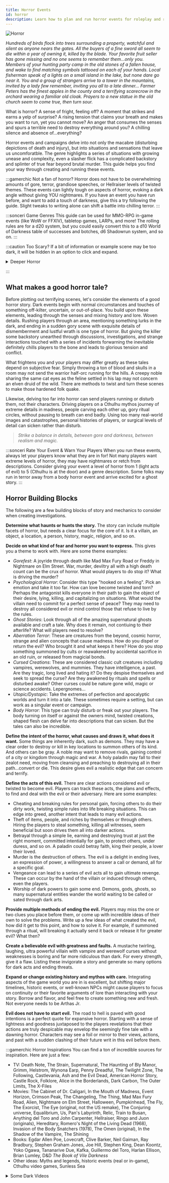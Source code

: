 ```yaml
---
title: Horror Events
id: horror
description: Learn how to plan and run horror events for roleplay and rolling games.
---
```


<div id="vamp">

![Horror](/img/guides/horror.png)

*Hundreds of birds flock into trees surrounding a property, watchful and silent as anyone nears the gates. All the buyers of a fine sword all seem to die within a year of owning it, killed by the blade. Your favorite fruit seller has gone missing and no one seems to remember them...only you. Members of your hunting party camp in the old stones of a fallen house, and wake to find matching symbols tattooed on each of your hands. Local fisherman speak of a lights on a small island in the lake, but none dare go near it. You and a group of strangers arrive to a tower in the mountains, invited by a lady few remember, inviting you all to a late dinner... Farmer Peters has the finest apples in the county and a terrifying scarecrow in the orchard wearing a familiar old cloak. Prayers to a new statue in the old church seem to come true, then turn sour.*

What is horror? A sense of fright, feeling off? A moment that strikes and earns a yelp of surprise? A rising tension that claims your breath and makes you want to run, yet you cannot move? An anger that consumes the senses and spurs a terrible need to destroy everything around you? A chilling silence and absence of...everything? 

Horror events and campaigns delve into not only the macabre (disturbing depictions of death and injury), but into situations and sensations that leave us uncomforatble. The genre highlights a series of situations with growing unease and complexity, even a slasher flick has a complicated backstory and splinter of true fear beyond brutal murder. This guide helps you find your way through creating and running these events. 

:::gamerchic Not a fan of horror?
Horror does not have to be overwhelming amounts of gore, terror, grandiose speeches, or Hellraiser levels of twisted themes. These events can lightly tough on aspects of horror, evoking a dark angle without giving YOU nightmares. If you have an event you have run before, and want to add a touch of darkness, give this a try following the guide. Slight tweaks to writing alone can shift a battle into chilling terror.
:::

:::sonceri Game Genres
This guide can be used for MMO-RPG in-game events (like WoW or FFXIV), tabletop games, LARPs, and more! The rolling rules are for a d20 system, but you could easily convert this to a d10 World of Darkness table of successes and botches, d6 Shadowrun system, and so on.
:::

:::caution Too Scary?
If a bit of information or example scene may be too dark, it will be hidden in an option to click and expand.

<details closed>
<summary>Deeper Horror
</summary>
This is an example of hidden content to watch for.
</details>

:::

## What makes a good horror tale?

Before plotting out terrifying scenes, let's consider the elements of a good horror story.
Dark events begin with normal circumstances and touches of something off-kilter, uncertain, or out-of-place. You build upon these elements, leading through the senses and mixing history and lore. Woven details. Rushing players through an area, mentioning something lurks in the dark, and ending in a sudden gory scene with exquisite details of dismemberment and lustful wrath is one type of horror. But giving the killer some backstory unearthed through discussions, investigations, and strange interactions touched with a series of incidents forwarning the inevitable definitely chills players to the bone and leads to glorious tension and conflict.

What frightens you and your players may differ greatly as these tales depend on subjective fear. Simply throwing a ton of blood and skulls in a room may not send the warrior half-orc running for the hills. A creepy noble sharing the same cat eyes as the feline settled in his lap may not concern an elven druid of the wild. There are methods to twist and turn these scenes to make those hardened folk quake.

Likewise, delving too far into horror can send players running or disturb them, not their characters. Driving players on a Cthulhu mythos journey of extreme details in madness, people carving each other up, gory ritual circles, without pausing to breath can end badly. Using too many real-world images and catastrophes, personal histories of players, or surgical levels of detail can sicken rather than disturb.  

> *Strike a balance in details, between gore and darkness, between realism and magic.*

:::sonceri Rate Your Event & Warn Your Players
When you run these events, always let your players know what they are in for! Not many players want extreme levels of horror, they may have nightmares or retch from descriptions. Consider giving your event a level of horror from 1 (light acts of evil) to 5 (Cthulhu is at the door) and a genre description. Some folks may run in terror away from a body horror event and arrive excited for a ghost story.
:::

## Horror Building Blocks

The following are a few building blocks of story and mechanics to consider when creating investigations.

<div id="vhilit">

**Determine what haunts or hunts the story.** The story can include multiple facets of horror, but needs a clear focus for the core of it. Is it a villain, an object, a location, a person, history, magic, religion, and so on. 

**Decide on what kind of fear and horror you want to express.** This gives you a theme to work with. Here are some theme examples:

* *Gorefest*: A joyride through death like Mad Max Fury Road or Freddy in Nightmare on Elm Street. War, murder, deviltry all with a high death count can be the crux of horror. What would players to do stop it? What is driving the murder?
* *Psychological Horror*: Consider this type "hooked on a feeling". Pick an emotion and take it too far. How can love become twisted and torn? Perhaps the antagonist kills everyone in their path to gain the object of their desire, lying, killing, and capitalizing on situations. What would the villain need to commit for a perfect sense of peace? They may need to destroy all considered evil or mind control those that refuse to live by the rules.
* *Ghost Stories*: Look through all of the amazing supernatural ghosts available and craft a tale. Why does it remain, not contiuing to their afterlife? What will players need to resolve? 
* *Aberration Terror*: These are creatures from the beyond, cosmic horror, strange and alien concepts that cause madness. How do you dispel or return the evil? Who brought it and what keeps it here? How do you stop something summoned by cults or reawakened by accidental sacrifice in an old ruin, or released from magicial bonds.
* *Cursed Creations*: These are considered classic cult creatures including vampires, werewolves, and mummies. They have intelligence, a past. Are they tragic, long lived and hating it? Do they despise themselves and seek to spread the curse? Are they awakened by rituals and spells or disturbed awake? Other curses could be nature gone wild, magic or science accidents. Lepergnomes... 
* *Utopic/Dystopic*: Take the extremes of perfection and apocalyptic worlds and turn it into a tale. These sometimes require a setting, but can work as a singular event or campaign.
* *Body Horror*: This type can truly disturb or freak out your players. The body turning on itself or against the owners mind, twisted creations, shaped flesh can delve far into descriptions that can sicken. But the tales can also be incredible.

**Define the intent of the horror, what causes and draws it, what does it want.** Some things are inherently dark, such as demons. They may have a clear order to destroy or kill in key locations to summon others of its kind. And others can be gray. A noble may want to remove rivals, gaining control of a city or kingdom through magic and war. A holy paladin may fall to their zealot need, moving from cleansing and preaching to destroying all in their path...convert or die. This desire gives evil a realistic edge that can concern and terrify.

**Define the acts of this evil.** There are clear actions considered evil or twisted to become evil. Players can track these acts, the plans and effects, to find and deal with the evil or their adversary. Here are some examples:

* Cheating and breaking rules for personal gain, forcing others to do their dirty work, twisting simple rules into life breaking situations. This can edge into greed, another intent that leads to many evil actions.
* Theft of items, people, and riches by themselves or through others. Hiring the players to steal something, killing all witnesses, seem beneficial but soon drives them all into darker actions.
* Betrayal through a simple lie, earning and destroying trust at just the right moment, committed intentially for gain, to protect others, under duress, and so on. A paladin could betray faith, king their people, a lover their loved.
* Murder is the destruction of others. The evil is a delight in ending lives, an expression of power, a willingness to answer a call or demand, all for a specific goal.
* Vengeance can lead to a series of evil acts all to gain ultimate revenge. These can occur by the hand of the villain or induced through others, even the players. 
* Worship of dark powers to gain some end. Demons, gods, ghosts, so many supernatural entities wander the world waiting to be called or sated through dark arts. 

**Provide multiple methods of ending the evil.** Players may miss the one or two clues you place before them, or come up with incredible ideas of their own to solve the problems. Write up a few ideas of what created the evil, how did it get to this point, and how to solve it. For example, if summoned through a ritual, will breaking it actually send it back or release it for greater evil? What then?

**Create a believable evil with greatness and faults.** A mustache twirling, laughing, ultra powerful villain with vampire and werewolf curses without weaknesses is boring and far more ridiculous than dark. For every strength, give it a flaw. Listing these invigorate a story and generate so many options for dark acts and ending threats.

**Expand or change existing history and mythos with care.** Integrating aspects of the game world you are in is excellent, but shifting major timelines, historic events, or well-known NPCs might cause players to focus on continuity or their favorite arguments of lore than interacting with your story. Borrow and flavor, and feel free to create something new and fresh. Not everyone needs to be Arthas Jr.

**Evil does not have to start evil.** The road to hell is paved with good intentions is a perfect quote for expansive horror. Starting with a sense of lightness and goodness juxtaposed to the players revelations that their actions are truly despicable may envelop the seemingly fine tale with a dawning horror. Characters may see a foil or mirror to their views, actions, and past with a sudden clashing of their future writ in this evil before them.

</div>

:::gamerchic Horror Inspirations
You can find a ton of incredible sources for inspiration. Here are just a few:

* TV: Death Note, The Strain, Supernatural, The Haunting of Bly Manor, Grimm, Helstrom, Wynona Earp, Penny Dreadful, The Twilight Zone, The Following, Castlevania, Ash and the Evil Dead, American Horror Story, Castle Rock, Folklore, Alice in the Borderlands, Dark Carbon, The Outer Limits, The X-Files
* Movies: The Cabinet of Dr. Caligari, In the Mouth of Madness, Event Horizon, Crimson Peak, The Changeling, The Thing, Mad Max Fury Road, Alien, Nightmare on Elm Street, Halloween, Pumpkinhead, The Fly, The Exorcist, The Eye (original, not the US remake), The Conjuring universe, Equalibrium, Us, Pan's Labyrinth, Relic, Train to Busan, Anything del Toro and John Carpenter, Hellraiser, Ringo and Juon (originals), Hereditary, Romero's Night of the Living Dead (1968), Invasion of the Body Snatchers (1978), The Omen (original), In the Shadow of the Vampire, The Shining
* Books: Egdar Allen Poe, Lovecraft, Clive Barker, Neil Gaiman, Ray Bradbury, Stephen Graham Jones, Joe Hill, Stephen King, Dean Koontz, Yoko Ogawa, Tananarive Due, Kafka, Guillermo del Toro, Harlan Ellison, Brian Lumley, D&D *The Book of Vile Darkness*
* Other ideas: Myths and legends, historic events (real or in-game), Cthulhu video games, Sunless Sea

<details closed>
<summary>Some Dark Videos
</summary>

Convert or die... Chronicles of Riddick
<Iframe url="https://www.youtube.com/embed/BE1H7oA9vdY"
        width="854px"
        height="480px"
        id="myId"
        className="video-container"
        display="initial"
        position="relative"
        allow="accelerometer; autoplay=1; clipboard-write; encrypted-media; gyroscope; picture-in-picture" 
        allowfullscreen
        />

Madness of existance... In the Mouth of Madness
<Iframe url="https://www.youtube.com/embed/agWPEWophEU"
        width="854px"
        height="480px"
        id="myId"
        className="video-container"
        display="initial"
        position="relative"
        allow="accelerometer; autoplay=1; clipboard-write; encrypted-media; gyroscope; picture-in-picture" 
        allowfullscreen
        />

Refined Cthulhu
<Iframe url="https://www.youtube.com/embed/QxPAm7sHbZQ"
        width="854px"
        height="480px"
        id="myId"
        className="video-container"
        display="initial"
        position="relative"
        allow="accelerometer; autoplay=1; clipboard-write; encrypted-media; gyroscope; picture-in-picture" 
        allowfullscreen
        />

The classic body horror... The Thing
<Iframe url="https://www.youtube.com/embed/5ftmr17M-a4"
        width="854px"
        height="480px"
        id="myId"
        className="video-container"
        display="initial"
        position="relative"
        allow="accelerometer; autoplay=1; clipboard-write; encrypted-media; gyroscope; picture-in-picture" 
        allowfullscreen
        />

</details>

:::

## Building a Horror Event

To build an entire horror campaign starts with smaller ideas, key villains, and arcing plots. Before coming up with a campaign, let's start with an initial event to start. For these steps, we will create two types of horror events: psychological horror and  splatterfest gore horror.

See [How to Run Events & Campaigns](best-practice.md) for information and the following tips for horror:

* Give your event and horror a theme. This can help you form ideas and give your players expectations. For example: ravaged by a curse, haunted mansion, rise of the dead, ritual gone bad, becoming a lich, death knights breaking from service, the fallen rightous, monster attacks, stolen artifact of a major power, murderous designs.
* If the evil can be ended, have multiple methods for players to learn what is needed, materials/weapons/prayers to end the threat, NPCs to aid in resolving issues, and other ideas for conflict. If you tie everything to one or two places and items, they may not catch on and miss opportunities.
* Provide NPCs and items that will have details to help, some may not know what they have or found, some may demand payment for the information. This can also be an interesting hook for a fight, learning the past, determining weaknesses, creating a solution, and so on.
* Consider asking your players for backstory information or some of their fears. You can use these pieces to enhance and personalize the dark aspects touching on their personal story.
* Create a map to track your horror story. Here is an [example for horror events](https://docs.google.com/drawings/d/1gbPCHeGB-qnfxWzix4Aq_N9KrpClYdYJWDJpt_Rlc0I/edit), MMO Warcraft and tabletop.

### Craft the Villain

Every tale of terror has an antagonist, be it a person, location, supernatural element, and so on. To increase the drama and tale, consider building this villain as you would the entire campaign or a character you would love to play. Give them strengths and flaws, capable of bein truly diabolical or aiding others to become horrific. While I could write a ton of ideas, [WoW DMing](https://discord.gg/RNT6sv9) DM Craft has tackled that for us! 

For a great guide on crafting villains, see [DM Craft's Antagonist](https://docs.google.com/document/d/1WCiAq1DM3SOYQm0cVX3L34HkXBE8bOZbJ_QcG1DMbSI/edit) guide.

<iframe src="https://docs.google.com/document/d/e/2PACX-1vSn_gXuLiuw-psDCKwJfCUxpto4djovHJMVMeDdItv7sy5lrpjV_L0HKxw9BDNqsgVDKvaXQv5u1q19/pub?embedded=true#view=fith" width="100%" height="500px;"></iframe>

You may also use an uncommon villain, such as a curse or location:

<div id="vhilit">

* **Determine the level of intelligence.** Is the location alive and aware or merely destroyed, dangerous, and reactive? A landscape of seething from a magical war or natural disaster may actively provide challenges to the players. They may need to cleanse, rebuild, deal with the dead, etc. If it is intelligent, players may feel watched, trees and earth may try to swallow them, animals driven to attack, etc. For curses and contagions, it may be virulent and medical infecting, or parasidic with an agenda and awareness through those it consumes.
* **Define what is required to end the threat.** Do they need to cleanse the area, destroy an artifact, collect stolen items from a tomb? Can the illness be treated, how does magic affect it? 
* **Build a history for the dark location/curse.** A terrible battle, death, or spirit may have fallen on the land causing this change. The curse may have been seen before, enscrolled by casters or laid by fiends/celestials. Crafting a backstory gives you details to aid players and enrich key scenes.
* **Provide multiple methods to learn the secrets, while considering dark prices to pay for it.** If they can't get to a library, perhaps they need to pay an eldering crone for insight, get sick with the illness to provide feedback, sacrifice something important to a higher power, and so on. Don't forget the horror aspect, demand a tithe.

</div>

### Set the Horror Stage
Determine what the horror event is. This could be a couple sentences, which gives you something fantastic to give players when starting the event.

<div id="vhilit">

* **Lady VanDain's Invitation**: Psychological horror of a haunted mansion where the host has turned trespassers and visitors into statuary in a garden, extending the life of a dying child with their enchantment. The party arrives based on your story needs, such as a summons by a host, investigating lost friends, seeking a missing carriage, or idle curiosity.
* **Mark of the Golden Hand**: A slaughter horror adventure set in a market fallen to a cult. Those in the city district that fell asleep now waken to chanting outside their windows, a pain in their palms. There a brilliant sigil of some maddening language burns. Cultists have started killing all of those marked, blood for the blood god.

</div>

### Set the Goals
Any event type can have horror elements woven through it: battles, scouting, investigations, social events, magic, healing, and so on. Goals give players a focus to seek or complete while moving through your story, and give you story arcs to develop dark and light moments to let the event breath. Too much horror without pause can upset or push too far for some players.

<div id="vhilit">

* **Battle**: Warring through normal creatures until they reach the terrifying leader or boss. The enemies may increase in madness, twisted body horror, reasons for battle, or tasks the players may need to complete per group until reaching the final boss.
* **Exploration**: Wandering through a seemingly normal land that shifts with darker corruption as they pass through key locations affected by curses, items, villains, or magic. Perhaps the entire area twists and rips apart, or holds living nightmares, until the players complete a ritual.
* **Investigation**: These events have endless horror options:

  * Tracking down a death has many aspects of horror to delve through including the reason of death, method of killing, curses and magic, become a ghost, soul stolen, serial slaying, something missing from the body, ritual death, etc. 
  * Seeking lost items can also lead into horror such as soul bound artifacts, eye of a demon, holy sword of a dark god, tome of ancient secrets (necronomicon), scrolls of forbidden magic, etc. 
  * Hunting bounties or kidnapped people have opportunities of reasons for the capture such as nobles, pure blood, prophecies, hired, returning cult members, etc.

* **Social**: A grand ball, meeting of allies, diplomacy council, tea time with the ladies, all of these social situations could have goals and darkness added for flavor without falling into battle. A dark figure with a reason to cause a person or group fall to corruption, or set groups into fighting later, could greet and afflict the event with aspects of horror. Perhaps they add something to drinks/food, curse the location with magic, threaten and hold players hostage, use illusions to look like others twisting a situation, etc.
* **Magic**: Your imagination is the limit for creating magical horror. Consider the senses, soul, and aspects of magic when involving evil: sacrifices, strange language, use of blood/collected materials, mind-afflicting runes, etc. Also consider the source of magic: dark deals, fiends, zealot celestials, pacts with enemy forces, murder, liches, etc.

</div>

:::sonceri Borrowing From Life
If you need a bit of help, use historical events, myths, and legends with added twists to make it your own. Borrowing from aspects of a war, serial killer, and rituals from ancient civilizations all together in one tale may craft a provoking experience. Or draw from nightmares, taking images and feelings from those into a villain's dialogue or description of a room can terrify.
:::

Keep these goals in mind when setting up situations and scenes. Here are some ideas using our two events:

| Evil Goals | Lady VanDain | Golden Hand |
| -- | -- | -- |
| Source of evil? | <ul><li>Ritual magic using ancient artifact</li><li>Lady VanDain controls an artifact</li><li>Petrified guests in garden</li></ul> | <ul><li>Magic circles with a ritual caster in center</li><li>Zealot ancient power siphoning souls</li><li>Golden marks placed on palms of the cursed</li><li>Murderous cultists killing people</li></ul> |
| Specific villain? | Lady Vandain wields all of the horrible power. NPC servants may support her work due to fear or belief in saving the child. | Kha'voss Dek, That Which Lies Beyond Flesh, speaks through a door opened by a ritual, requiring more souls to be released. Cultists seek those souls. |
| What does the evil want? | Save her child from illness and death through collected lives. | Collect souls through marking and killing to fully open a portal. |
| How does the evil win? | Capure players in the garden, turn them into statues. | Mark people and collect 20 souls. They have 10 collected properly when players enter the fights. |
| How do players win? | Break the artifacts, release the petrified people. | Break the ritual circle, break marks, release collected souls, and end cultists. |
| The hard choice? | Ending the evil may kill the child. Give players a method of the life of the mother being consumed to save the child or other option if you want a happy ending. | If they don't break the marks and just start killing, the portal opens anyway from collected cultists. They then fight a weakened elder fiend entering the world. |

:::sonceri The Hard Choice
Sometimes ending the evil is not a simple feat. By breaking rituals or killing the villain, they release something worse. Or ending the threat may require a sacrifice or trade, one life for another, one versus the greater good. This can add an element of tension and storytelling laying the choice in the hands of players, not an NPC. Steer clear of true trauma.
:::

### Set the Mystery

Craft your tale of horror by showing small elements to develop a sense of the unknown, dread, concern, and interest. These elements may describe the villain, goals of the horror, results of success and failure, and so on. Feel free to expand beyond these ideas.

| Elements | Lady VanDain | Golden Hand |
| -- | -- | -- |
| Villain | <ul><li>Something she wears is always tattered or discolored at the edges.</li><li>Heavy scent of orchids trying to mask the constant sickly sweet edge of decay, tucked in pockets.</li><li>Never smiling showing teeth, for they may be rotting or fanged or discolored from something.</li><li>Her shadow moves when she does not, or is missing at times.</li><li>Never blinks, a strong direct gaze.</li></ul> | <ul><li>Kha'voss Dek is mute, speaking only through those marked on their palm.</li><li>Marked NPCs may speak oddly with a different voice of this demon.</li><li>A merchant may sell items of the demon: old goblets used to hold blood, rugs that were tapestries marking its history.</li><li>Its true face is not seen until players partake in the ritual, increasing the potential for failure.</li><li>Anyone possessed by the demon jerk and pop, bones cracking from too many joints.</li></ul> |
| Atmosphere | <ul><li>A mist always rises around the point of Waycrest in the evening, disappating at 3am.</li><li>Soft whispers like bound lips may be heard in the garden or from windows facing the garden.</li><li>It rarely rains, yet all of the flowers bloom beautifully.</li><li>The garden is overrun by flowers in reds and deep pinks: roses, orchids, etc.</li><li>Colors outside are muted yet sharp and vibrant in the house.</li></ul>| <ul><li>Stars wink out in the sky as more die, their souls collected.</li><li>The night is overly dark, no moon, any lantern or firelight painfully bright.</li><li>Any rain is actually drops of blood flying from the frenzy of battle and sacrifice.</li><li>The air hangs with a coppery taste, close and dense, overly hot or cold, never comfortable.</li><li>Dawn never comes.</li></ul> |
| Conflict | <ul><li>Lady Vandain will encourage the players to rest, visit, enjoy a bit of dinner and exploration. She wants their last moments to be happy, relaxed, enjoyable. She believes this may affect the health of her child when the ritual is used.</li><li>The house staff love the young daughter of the deceased lord, but do not entirely agree with the choices made by the lady. Some of them may trade glances, leave notes, not unpack their luggage encouraging their leaving.</li><li>The daughter is lovely, bright, with such infectous happiness. Her illness though is seen and felt through accidents, leg braces, smaller than children her age, etc.</li></ul>| <ul><li>Not all cultists attack like zealots. Some may be silently crying, pleading with their eyes, as they seek kills.</li><li>The demon seems beautiful, golden, a refined creature akin to a celestial spirit or angel. But the truth lies in sharp angles, harsh demands, unflinching hatred.</li><li>Some of the merchants and townfolk may beg the players to die, to sacrifice, for their lives will be better under the demon than the local lord.</li><li>A bard singing that night in the tavern foreshadows the hell to come through song, tales. Merchants and cultists may watch the party, drinking tea not booze, eager for the party to indulge.</li></ul> |
| In Medias Res / In the middle | <ul><li>Previous visitors have guested, some of their items left in the bedrooms or throughout the house. Perhaps there are extra horses and carriages.</li><li>Some of the players may know some of those that guested but have not been seen.</li><li>The child is in terrible need of new lives, showing signs of illness.</li><li>Someone intended for the garden is being held, not transformed yet, giving players an opportunity to catch the horror in the middle of happening.</li></ul> | <ul><li>Convert or die situations have been occuring recently, some members of the neighborhood marked in tattoos and symbols that are starting to glow golden.</li><li>Members of the local tavern the party rests at are fearful of the nightmares haunting the populace, whispers of a great figure in gold, wings of an angel, face of a king.</li><li>Some folk at the tavern seem to get drunk or food poisoned as the party arrives, incapacitated for the night to come.</li><li>New symbols and statues are found throughout the market venerating this new god, enchanted to capture souls in a magical net.</li></ul> |

### End the Horror

With the mystery in place, villains in action, and goals in mind, it's time to end this terror. This may require multiple actions such as stopping the violence, cleansing the events, and informing others. Or it may be as simple as fight the grand villain as the sun rises.

<div id="vhilit">

**Create a list of tasks they need to complete to stop the vile actions.** Break these down on difficulty mixing simple and death defying. Provide multiple methods to find and complete these tasks. Give players agency to decide how it will be done while keeping track. For example:

* Breaking the evil artifact or stopping a ritual
* Killing or stopping the villain
* Dispelling or cleansing corruption
* Aiding the hurt and fallen
* Setting right the wrongs committed
* Performing rituals to turn the tide and remove power from the evil
* Removing the injured or innocent from harm's way
* Solving riddles, gaining power, and other tasks to strengthen the party

**Define the levels of success.** Not all conflicts and terror end cleanly, some continue on for decades while others just need spring cleaning with prayers and a bucket of holy water. 

* Grand failure: They arrived too late or fell to corruption themselves. Perhaps members of the group joined the villain, and seek to further the evil on their terms. It seems bleak for the heroes, and they need to report, regroup, and research to better attack their enemy.
* Failure: Rituals enacted, many died, and the villain gained the upper hand. But they know the face and name of this terror, and have a clear idea of where to strike next.
* Minor success: They stopped the ritual but many are dead and the villain escaped. At least it was stopped and they have a new journey to begin. Now the villain has opportunity to heal, regroup, and try again.
* Moderate success: They found the clues, stopped the ritual, saved the injured, and cornered the high priest. Victory is at hand, next is just the villain to contend with and ensuring it never happens again.
* Major success: Beyond the moderate success, they have cornered the villain, verified all aspects of the horror, and put a final end to it. Peace returns and a chance to fully heal, cleanse, and return. They have much to consider, and internal wounds of their own to lay at rest.

**Is this one chapter of many?** Perhaps this is simply the first of many terrors in your campaign, leading to an ultimate showdown with a force greater than the first ones encountered. A power behind the villain and throne. Or the source of the ritual, magics, and artifacts. Players may also wish to seek further, sparking ideas for additional adventures and events in your horror story. Be open to the narrative flow, player responses, and craft further with new goals and targets in mind.

**Cleansing when the darkness passes.** Give players an uplifting moment or event after the darkness ends. They have the opportunity to learn from this adventure, test their spirits and minds, and resolve final conflicts among each other. Members of the party may have suffered from the horror event and need downtime to deal with the experience. And this gives you breathing room after constant dark storytelling. Provide rituals, cleansing items, healing magics, medical aid, and the like to rest, heal wounds, and relax the mind and emotions.

</div>

## How to Write Horror

When developing your events and campaigns, I recommend writing content for scenes for easy copying and pasting. These can be descriptive phrases, lists of words, full paragraphs, and insights. But how do you write for horror?

<div id="vhilit">

**Be descriptive considering all of the senses.** Details bring horror to life just like other events. Beyond simple sight, what does something feel like, scents on the air, sounds in the area or outside, a taste on the air or if something is sipped or licked. 

**Create lists of words that evoke emotion.** Saying something is terrifying, horrific, spooky, creepy, and dangerous all sound like saying food is great. What does great food taste like? Give serious thought to potential colors, flavors, expressive and simple words mixed together, and so on. You don't need to write like Lovecraft, just expand your thoughts.

**Write a short story about the event or scenario.** Flexing your thoughts and delving into the focus of evil, craft a short story or journal. Remember to include strengths and weaknesses, too perfect and powerful leaves players not invested or able to relate to the horror. If getting into the mind of the horror is difficult, consider writing as a witness, investigator, or victim. React and freely write, don't worry about perfect voice and grammar.

**Perhaps also consider another sense...emotion.** You should never dictate how a player feels about a scene. but you can give them a sense of emotion you want to covery or evoke in them through the environment, beasts, and NPCs. You have full control of these actors on your stage.

**Embrace music.** Soundtracks give you a perfect score to layer your words against. Pick some songs and listen as you write. If they aid in chilling, save links and songs, create a playlist. Weave these into music available through Discord or Watch2gether to play during events.

</div>

### Writing Exercise

A great exercise to find your dark voice is to search for a piece of art that disturbs you (painting, scene, movie trailer, character) and write about it. Consider every sense to evoke a felt place and specific sensation. Need a little help? Reach for a [thesaurus](https://www.thesaurus.com/) and writer resources, such as [240 Dark Words](https://grammar.yourdictionary.com/word-lists/240-dark-words-for-more-descriptive-writing.html). 

For this exercise, determine the emotions you want to convey, the kind of horror, consider colors, seasons, imagery, to find little details for players to latch on to. 

<div id="vhilit">

* **Emotion to convey**: List ideas of feeling and sensations you want the reader to feel, list words you may want to use
* **Senses to focus on**: Color, scent, sounds can help a mind fill in details through imagination
* **Aspect of horror**: What kind of horror elements do you want to highlight

</div>

#### A House in Decline

In this example, using this video of ambience and movie still from Crimson Peak.

<Iframe url="https://www.youtube.com/embed/5hBAXcsm4_Y"
        width="854px"
        height="480px"
        id="myId"
        className="video-container"
        display="initial"
        position="relative"
        allow="accelerometer; autoplay=1; clipboard-write; encrypted-media; gyroscope; picture-in-picture" 
        allowfullscreen
        />


![Lady](/img/guides/horror-lady.jpg)

* **Emotion to convey**: Unsettled, moldering house and slight rot points to the inherent darkness in the location and owner
* **Senses to focus on**: Tarnished gold, patina of rotted greens, neverending autumn on the verge of winter, sickly sweet
* **Aspect of horror**: Corruption and madness, the sacrifices for saving a child have pushed the lady of the house into dark magics and madness


<details closed>
<summary>Expand to read the story.
</summary>

The letter arrived in the passing of days to each of the company. Crisp night-inked script itched across fine bone-white parchment with hints of pressed flower, a scent of orchid and sea-- it spoke of refinement, greed, and a woman. When the call to war lead us to the distant shores of Kul'tiras, we aided the Lord of Waycrest Manor to safeguard the populace and deal with constant incursions of a witchly sort. Never once did we meet his beloved wife and child, only hearing of them from his fond memories.

To learn of his death in such a way as this only reminded me of how the ills of home and nation, the constant warfare, had worn to fraying the ties of new friendships. Yet looking over these penned words again, and seeing the darkened windows and loaming walls of Waycrest, I must give pause until the rest of my party arrives. Best to enter together, my courage failing.

*Long have the nights become. I bid you welcome to my estates, dear friends of my late departed lord. You aided him in times most dire, and sought to end threats beleaguring our people. Come and allow me to repay the honors you have imparted.*

Spires seem to lean toward me as curled fingers. Flitting azure shades move against the hand-blown glass, a rattle in them despite the stillness of air. The taste of the ocean in the mist sharpens the senses, biting harder in my jaw already tight from some concern I can't place. The creak of saddle leather and nearing crack of shoed hooves under me tell me even my steed wishes to return to the open road. 

Nearly turning away, the door opens and a familiar face brightens the near night with a child's warmth, little Katya. The tension burst like a soap bubble, perhaps battle senses and too many days of ill omens and war leaving me sensitive. Nothing but memories here, no true ghosts. Though I cannot deny the chill on my arm as I lift the lord's only daughter, tossing her in welcome as soft laughter fills the air.

Past the threshold, she prattles of childish tidings, tea time with dollies, the lessons in pony riding, cook catching a fish big enough to swallow her whole. The home holds far too much warmth, unlike my expectations. A blazing hearth stuffed of old coals and fresh wood leaves a sharp glow through the room, subduing the gentle candleglow at sweeping stairs. Flowers festoon vases, float in a bowl of herbed water for washing hands in the foyer, painted in large canvases of the lord and his family. A few petals fall, edges darkened, cracked, withering as they land.

Here the scent of orchid and cracking hearth push away something sweeter, a scent that causes the echo of battlefields in the northern kingdoms to ring in my ears again. Then she descends the stairs, or perhaps was always there waiting by the ballistrad, hand resting on the railing, the other reaching to take mine in greeting. Light casts her features in a ghoulish glow, motes in wide eyes like the final rays of the sun at sunset driven back by storms. Swathed in heavy layers, she seemed frozen in garb despite the oppressive heat. 

"Thank you for attending my request. If Frederick was only here, he truly would welcome your visit. Come, you must need rest before dinner."

</details>

#### Grand Designs

* **Emotion to convey**: Heart thundering fear, excitement, speed
* **Senses to focus on**: Glimmering golds of holy light, blood and scarlet reds, chanting, wet sounds
* **Aspect of horror**: Bloodbath of death, alien presence

![Portal](/img/guides/horror-demon.jpg)

<details closed>
<summary>Expand to read the story.
</summary>

*Athul nak'vach'thurl... Mua'tollvex... Heralds fall upon the mark... Accept our gift...*

Waking with a sharp twist in bedding, interrupted in conversations with friends in the tavern, startled during nightly prayers recounting the moments of your day -- whatever you sought in the deep night ends abruptly. Through windows, harsh glows spark and flash, an infernal firelight licking at the sky yet nothing of smoke or char hangs in the air. Drops speckle the glass, vermillion rain of the dying. 

Calls for aid echo outside the tavern, loud banging of fists on the door...falling silent with a gasp. Weight falls upon the wood, requiring force to shove open. A robed figure pulls free a blade from the newly fallen, blood dripping from the scarlet caked metal.

"Athul nak'vach'thurl! Mua'tollvex!" Spittle flies from shouting lips, wild eyes fall on you all in the common room, rushing in the moment of surprise. The face familiar, having sold simple jewelry in a stall of azure silks mere hours before. Purpose turned to a new currency sends him smashing through the doorway. 

The battle enjoins as the killer leaps at each of you with arcing slashes, the blade hungering and pulling to seek your flesh!

As the battle ensues, flashes blind and burn from golden lightning through the open door and window. They stream across, landing beyond sight, lost behind buildings and market stalls. Each of you tear away at the robed man, blood splattering wet across the scuffed floor, darkening tattered robes and clothing. Breath froths at lips and nose, as the last glow of life burns. 

"Mua'tollvex..." Breath catches in a final gurgle, as pain sharp and heated lances in your palm. Each of you gasp and grip at bare or gloved hands, the gleam of a sigil flared to life that left the freshly killed man to mark you. *Accept our gift.*

Stumbling into the night, many townsfolk and merchant lay in broken heaps. Details of faces caught in rictus of surprise and pain caught in scarlet light edged in golds. Softly shifting hues of dawn, motes of brightness lifting to the heavens, lure your sight to the end of the city block. More flickers of streaming gold leave newly killed to seek that shimmer, joining it in harmony.

And the rythmic song of cultist chanting strengthens.

</details>

## Systems of Madness
Various tabletop game systems have charts and options for adding madness, sanity, corruption, and other aspects to mechanically track how your players and NPCs are affected by the horror of the setting and event. These are guidelines and open to interpretation and customization for your events.

:::sonceri What requires a sanity check?
Any situation, experience, or knowledge that may be well beyond the norma. This includes witnessing terrifying deaths, experiencing torture, recurring event connected to a character's painful or traumatic backstory, meeting god-like entities, or finding knowledge alien to human understanding. While magic and nonhuman races form an everyday part of a character’s life, even a seasoned adventurer cannot conquer or understand some things.
:::

### Optional: Forbidden Lore
Excountering the horrific, strange, alien, or ancient, you may want to give players an opportunity to learn for the future. This may be exceptionally important for long campaigns delving into horror. The Forbidden Lore trait or knowledge skill could provide players aid when traversing your tale.

Optionally, you could make this a pool of points they earn through the event(s). By experiencing the horror, they main earn points to add to rolls or questions to ask.

<div id="vhilit">

* **How to Attain**: Players may have a backstory reason for having this information. Provide opportunities to learn through libraries, scrolls, NPCs (masters, spirits, scholars), artifact, experiences, or other mechanism.
* **Roll Version**: When gaining forbidden lore, players may receive a +2 (or point pool) to d20 rolls for unearthing knowledge, dealing with situations, determining the evil and how to deal with it.
* **Roleplay Version**: Players may receive 2-3 (or earned pool) questions they could ask the storyteller or through roleplay to learn something about the evil, how to deal with it, and so on.

</div>

### Madness d20
D&D settings have alternate rules around fear, horror, and madness with numerous options for afflictions and madness. These rules are modified to support multiple types of events and calculations. Modify these as needed for your event and DM style.

<div id="vhilit">

**Hit points as a madness counter.** As players take damage, they experience elements of horror. When they reach death, they survive but gain an insanity specific to the cause of that death. For example, dying by vampiric bite, they may constantly feel weakened, hungry, see or hear wisps of the vampire about them. Perhaps they were stabbed through by many blades. They may feel dread when raising their sword, feel stabbing pain when attacking others from their old would, or hear and see every slashing attack by others as hyper real overwhelming and gruesome. Or give them a short term or permanent derangement. [World of Darkness](https://whitewolf.fandom.com/wiki/List_of_Derangements_(WOD)) has many incredible options.

**Madness effects based on encountered horror elements.** They may roll against a difficult class (DC) for the situation, or roleplay out the scenario. Winning or losing may incur a different effect. Madness can be short-term, long-term, or indefinite. Most relatively mundane effects impose short-term madness, which lasts for just a few minutes. More horrific effects or cumulative effects can result in long-term or indefinite madness. Depending on which is easier, choose one of the following methods for tracking madness:

* Sanity points: Start with 6 sanity points that are lost or gained through the event. As they are afflicted, they lose sanity. Zero or less is madness.
* Madness points: Start with 0 madness and earn points as afflicted. When they fail a roll, they earn 1 madness point. At 6 points, they are afflicted with madness. 

:::gamerchic Player Consent is Key
Not all players may want to delve into madness. Communicate with your players, make note of who welcomes the madness or requests not to be corrupted. Be willing to change directions and results according to player acceptance and comfort.
:::

<Tabs
  defaultValue="simple"
  values={[
    {label: 'Simplified d20', value: 'simple'},
    {label: 'Extended d20', value: 'extend'},
  ]}>
<TabItem value="simple" className="unique-tabs">
  
The following are opportunities and scenes to request a roll for fear/stress. The DC may range from 11 to 20 depending on the level of horror and darkness:

* Witnessing or committing traumatic acts against others far more inline with horror than normal battle.
* Remaining in a corrupted or cursed location may increase stress. 
* Receiving harsh magical spells, curses, and wounds of a corrupted nature.

Fear/stress is lowered in the following ways:

* Resting in a location away from the horror, corruption, or curse.
* Receiving blessings, meditation, restorative spells, or wards.
* Seeking solace and sanity with others without stressers.

A stress test is a 1d20 roll with a DC set by the DM. You want to roll higher to succeed. If you have lost sanity, you may have a hard time fighting the effects of fear. Consider using one of these systems:

<div id="vhilit">

* **Sanity**: Add your sanity points to the roll. 
* **Madness**: Subtract your madness points from the roll.

Failing these rolls may incur fear and madness. Select from the following depending on the situation, scene, and strength of failure (simple to critical, modify amounts to fit the failure):

* **Fear Struck**: Consumed by fear and visibly shaken. Simple failure they have a -1 to their next roll. Critical failure they cannot act too afraid and are in absolute shock.
* **Aversion**: The scene and situation is too frightening, causing them to flee in terror. They must move away from the source of terror. Simple failure they have a -1 to their next roll. Critical failure they cannot act just run repulsed to the point of sickness, needing to get away. 
* **Living Nightmares**: At first they seem fine, but after images remain with them as living nightmares. Whispers, ghosts, movement at the corner of their eyes. If they sleep, they suffer nightmares. Simple failure they have a -1 to their next roll. Critical failure they are surrounded by visions of terror.
* **Obsession**: The moment of terror plagues the mind, causing the afflicted to be obessed by it. They may speak of it constantly, seek it out again, relive it on others. Simple failure they have a -1 to their next roll. Critical failure they are so consumed they focus on the horror entirely, delighted or terrified.
* **Rage**: Abject terror leads them to absolute destruction, sending them into a berserker rage. The mind is cast aside for the primal need to break things/people. They receive a +1 or higher (depending on failure) to attacks with the increased chance of attacking friends and objects as much as foes. Critical failure they will not stop fighting, attacking everything, until they are roused from it.

When all sanity is lost or madness is reached, the player takes on an aspect of horror until cleansed. It will last with them through the event until relieved. This madness may be an enhanced version of these above fears with far more twisted results.

</div>

</TabItem>
  

<TabItem value="extend" className="unique-tabs">

This information provides extensive tables to check for DCs and afflict players with madness.

Consider the following DC examples for different types of encounters:

| DC | Event |
| -- | -- |
| 8 | Surprised to find a mangled, tortured animal carcass. |
| 11 | Surprised to find a human body part. |
| 13 | Surprised to find a human corpse. Finding a stream flowing with blood, a blood splattered room, torture evidence. |
| 14 | Finding a managled human corpse. Awakening trapped in a coffin. Seeing and being attacked by a ghoul. |
| 15 | Witnessing a friend's violent death. Meeting someone you know to be dead, for example the risen dead of a wife or friend. |
| 16 | Experiencing extreme pain and torture. Witnessing the raising of the dead as zombies, ghouls, other horrifying creatures. |
| 20 | Seeing an evil deity. Being the lone survivor of a large-scale massacre. |

Short-term madness may last a few minutes to an hour. It can be cured through aid from others, magic, tonics, prayer, talking, or other options from your story. Select a madness from the list or roll 1d100 for one of the following:

d% | Effect (lasts 1d10 minutes)
| -- | -- |
01-20 | Character faints (can be awakened by vigorous action taking 1 round; thereafter, the character is shaken until the duration expires).
21-30 | Character has a screaming fit.
31-40 | Character flees in panic.
41-50 | Character shows physical hysterics or emotional outburst (i.e. laughing, crying, and so forth).
51-55 | Character babbles in incoherent speech or in a torrent of coherent speech.
56-60 | Character gripped by intense phobia, maybe cementing him to the spot.
61-65 | Character becomes homicidal, dealing harm to the nearest person as proficiently as possible.
66-70 | Character has hallucinations or delusions.
71-75 | Characters say or do whatever those nearby say or do.
76-80 | Character is gripped with a strange or deviant eating desire (dirt, slime, human flesh, and so on).
81-90 | Character falls into a stupor (assumes fetal position or oblivious to surrounding events).
91-100 | Character become catatonic (can stand but no willpower or interest; may be led or forced to perform simple actions).

Long-term madness may continue from this event to others, or throughout an entire campaign. It may require additional steps to cure.

d% | Effect (lasts 1d10 minutes)
| -- | -- |
01-10 | Character performs compulsive rituals (constantly washing hands, praying, never stepping on cracks, and so on).
11-20 | Character has hallucinations and delusions (at the discretion of the GM).
21-30 | Character becomes paranoid.
31-40 | Character gripped with a severe phobia (refuses to approach the object of phobia except on a successful Wisdom save [DC 18]).
41-45 | Character has aberrant desires and obsessions (either with people or objects).
46-55 | Character develops an attachment to a “lucky charm” and cannot function without it (treat as poisoned).
56-65 | Character develops psychosomatic blindness, deafness, or the loss of the use of a limb or limbs.
66-75 | Character has uncontrollable tics or tremors (disadvantage on physical ability checks).
76-85 | Characters have amnesia (Disadvantage on Intelligence based checks that involve memory or gained knowledge).
86-90 | Character has bouts of reactive psychosis (delusions, hallucinations, and so on).
91-95 | Character loses the ability to communicate via speech or writing.
96-100 | Character becomes catatonic (can stand but no willpower or interest; may be led or forced to perform simple actions).

</TabItem>
</Tabs>

</div>

### Simplified Insanity

For an interesting twist on insanity and inner darkness, consider the simplicity of sigils, their meaning, and how it affects players. These additions can be fantastic for MMO-RPGs with symbols you can place on a character and cards for tabletop adventures. Here's how to use this system:

1. Based on your story, select up to five different symbols of horror. These could be from myths, legends, folklore, tarot cards, or your imagination. Give them a meaning and name in case players investigate.
2. Set a perk and curse for each of these symbols.
3. Assign the symbol to a player (1 only) as they journey through the event. Inform them of what it looks like, what it means, and allow them to explore this new aspect of themselves. For added interest, only give them a little of the info, or a short couple lines of poetry.
4. As they adventure, place these symbols in the environment. Enhance that area, enemy, object based on the symbol. Allow the players to work through it. You can use these for sacrifices, solving puzzles, attaining power, closing/opening a lock for a portal, learning a secret, and so on.

The madness may be the curse that rises the longer they are marked, or the more they interact with it. Some helpful ideas and examples:

* Tarot Cards: Pick any of these, so many options
* Folklore: The Maiden, The Mother, The Crone
* Ages of Time: Dawn, Zenith, Twilight, Night, Eclipse
* Chess Pieces: King, Queen, Abbot, Rook, Pawn

#### Tarot Cards

This is an example using five tarot cards:

* *Strength* - Symbol of prowess, courage, persuasion. Mighty in arm and soul, able to press back the dark physically, and force it aside. But to do so changes them, muscles become stone, eyes become light, an embodiment of strength less humanoid.

  "Cry out and rejoice the warrior born! From this landscape of woe shall darkness be shorn. Yet from such battles the flesh is stone reborn." 

* *The Magician* - Symbol of inspired action and power. To use this power against their enemy, they bear a physical burden taking damage to win strong attacks against the evil. Perhaps till they die too.

  "Blessed is the wellspring of a soul's might. From within cast forth magics that give fright. Though as power soars does life fall into night."

* *The Hermit* - Symbol of introspection, wisdom, lonliness. To understand the dark, they connect with it gaining a memory and information. The more they remember, the more it becomes their past and history. 

  "From afar comes a whisper of something lost. A siphon of memory and experiences tempest-tossed. Know in such understanding comes an inner soul's cost."

* *Justice* - Symbol of fairness, truth, cause and effect. To know if what they experience or hear is real and truthful, they must become blind for a number of minutes, becoming longer the more times you use it. 

  "Before your symbol shall truth be uttered. No falsehood can stand as lie is sundered. Beware for such knowledge else true sight be plundered."

* *The Hanged Man* - Symbol of release, new perspectives. By giving up a memory to the dark, they learn a truth. But soon they will forget too much. 

  "At morrow he spies the light coming from earth up-ended. A maze of a grave, he knows cannot be defended. Let go and become one, no more the conflicted."


### Corruption Body Horror

:::caution Enter at your own risk!
Some tales of terror delve into alien minds, abhorrent flesh, and twisted perceptions all part of body horror. Few players may be interested in these tales. Be prepared to change or simply the descriptions accordingly, and explain what they are in for.
:::

For those willing to go into body horror and supreme corruption, you may want to consider a different system of perks and curses. Players may earn an opportunity to accept a gift (perk) but it comes with a cost (curse).

These are optional features to use or modify as needed. 

Set a maximum amount of corruption, be it points or number of enhancements. When they reach this amount, they have become one with the horror, becoming part of the enemy rather than an adventurer. Typically, you may want to set this to a maximum of 5 points or perks. They may take the same one multiple times, but the curses likewise stack.

The darkness takes root, crafting within you new organs, twisted bones, scaled flesh, or empowers magics to aid the player in some meaningful way.

| Power | Type | Ability |
| -- | -- | -- |
| Shifting Anatomy | Armor | Your organs become more fluids, joints unhinge, bones reform in new formations in response to danger. These changes may save your life, but to what end... When you roll a natural 1 or critically fail, you may use this perk once.  Every time you use it, you shift and change, less ordinary and more frightening.<br/><br/>Using this ability increases your corruption by 1. |
| Living Weapon | Physical Weapon | Your weapon has errupted with strange, new life. Tendons and flesh wrap about wood, metal fractures with joints of bone, serpentine otherworldly eyes may open upon it, teeth may serrate the edge dripping poison. On a successful attack, you may command the weapon to poison the enemy inflicting more damage. Soon it may become a permanent part of your body.<br/><br/>The damage equals the number of times this perk is taken 1 for 1.  |
| Umbral Assault | Caster Attack | Whirling from the darkness at your feet, your shadow rises to take form. As you cast magics, words echo through the void form of endless night, in different languages, perhaps in reverse, to jettison an attack in spectral screaming horror or slithering shadowed nightmares. Attacks from you and your shadow land together on a target. When battle ends, your shadows remains alive and seething.<br/><br/>The damage equals the number of times this perk is taken 1 for 1. |
| Shadowmend | Caster Heal | You become a conduit of stolen life, drawing lifeforce from allies and enemies to mend another. You become greyer in color, red or black veins rise under your skin, edges of deathly colors round your eyes and tip your fingers. Reaching forth to those around you, including yourself, you draw 1 HP from them (damage they take) and siphon it all to another as healing.<br/><br/>The damage to others and healing equals the number of times this perk is taken 1 for 1. Select as many targets as you like to take 1 point from each. |
| Voidsight | Perception | Your eyes bear the mark of the void, the horrors you parley with, the darkness within. Evil designs reveal themselves to your midnight stare, as your entire eye is a living pool of midnight darkness consuming light. If taken too far, you may never see the living rightly so again, everything in your vision deathly or corrupted.<br/><br/>Gain +1 to perception and environment rolls as many times as you take the perk, 1 for 1. |

Additionally, ask for corruption rolls (d20 + levels of corruption) for dramatic moments or actions of enemies, using this corruption against those that imbibe this power. This gives you additional options for attacks, environmental situations, perceiving the afflicted, and more.

Healing and cleansing this corruption may become part of the event or story arc, seeking more than simple prayer to purge the horrors within.

:::conquest
These rules are simplified from rules used by DMs during the Warcraft Conquest *Shadows in the Sands* campaign warring against N'zoth, Sathog, and various denizens of the void. Incredible thanks to Virsandir MG-Horde for crafting these ideas and the many DMs and players that aided!
:::


</div>

import Iframe from 'react-iframe';
import Tabs from '@theme/Tabs';
import TabItem from '@theme/TabItem';